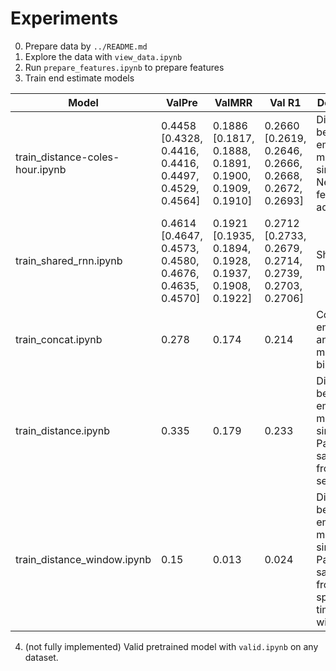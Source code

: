 # Experiments

0. Prepare data by `../README.md` 
1. Explore the data with `view_data.ipynb`
2. Run `prepare_features.ipynb` to prepare features
3. Train end estimate models

| Model                            | ValPre | ValMRR | Val R1  |  Description |
| -------------------------------- | ------ | ------ | ------- | ------------ |
| train_distance-coles-hour.ipynb  | 0.4458 [0.4328, 0.4416, 0.4416, 0.4497, 0.4529, 0.4564] | 0.1886 [0.1817, 0.1888, 0.1891, 0.1900, 0.1909, 0.1910] | 0.2660 [0.2619, 0.2646, 0.2666, 0.2668, 0.2672, 0.2693] | Distance between embeddings means similarity. New features added |
| train_shared_rnn.ipynb           | 0.4614 [0.4647, 0.4573, 0.4580, 0.4676, 0.4635, 0.4570] | 0.1921 [0.1935, 0.1894, 0.1928, 0.1937, 0.1908, 0.1922] | 0.2712 [0.2733, 0.2679, 0.2714, 0.2739, 0.2703, 0.2706] | Shared rnn model |
| train_concat.ipynb               |  0.278 |  0.174 |  0.214  |  Concat embeddings and predict match as binary task  |
| train_distance.ipynb             |  0.335 |  0.179 |  0.233  |  Distance between embeddings means similarity. Pairs are sampled from whole sequence |
| train_distance_window.ipynb      |  0.15  |  0.013 |  0.024  |  Distance between embeddings means similarity. Pairs are sampled from the specific time window  |

4. (not fully implemented) Valid pretrained model with `valid.ipynb` on any dataset.
